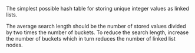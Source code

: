The simplest possible hash table for storing unique integer values as linked lists.

The average search length should be the number of stored values divided by two times the number of buckets.
To reduce the search length, increase the number of buckets which in turn reduces the number of linked list nodes.
